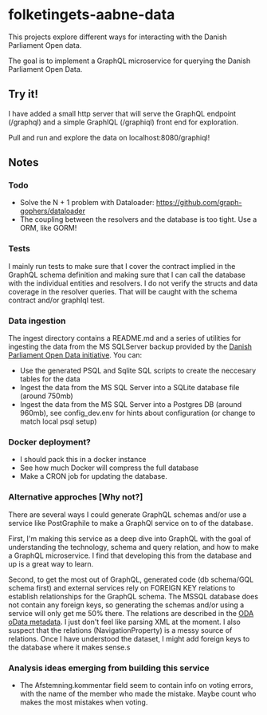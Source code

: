 # folketingets-aabne-data

This projects explore different ways for interacting with the Danish Parliament Open data. 

The goal is to implement a GraphQL microservice for querying the Danish Parliament Open Data.

## Try it!
I have added a small http server that will serve the GraphQL endpoint (/graphql) and a simple GraphIQL (/graphiql) front end for exploration. 

Pull and run and explore the data on localhost:8080/graphiql!

## Notes

### Todo

- Solve the N + 1 problem with Dataloader: https://github.com/graph-gophers/dataloader
- The coupling between the resolvers and the database is too tight. Use a ORM, like GORM!

### Tests
I mainly run tests to make sure that I cover the contract implied in the GraphQL schema definition and making sure that I can call the database with the individual entities and resolvers. I do not verify the structs and data coverage in the resolver queries. That will be caught with the schema contract and/or graphIql test.

### Data ingestion
The ingest directory contains a README.md and a series of utilities for ingesting the data from the MS SQLServer backup provided by the [Danish Parliament Open Data initiative](https://www.ft.dk/-/media/sites/ft/pdf/dokumenter/aabne-data/oda-browser_brugervejledning.ashx). You can:

- Use the generated PSQL and Sqlite SQL scripts to create the neccesary tables for the data
- Ingest the data from the MS SQL Server into a SQLite database file (around 750mb)
- Ingest the data from the MS SQL Server into a Postgres DB (around 960mb), see config_dev.env for hints about configuration (or change to match local psql setup)

### Docker deployment?

- I should pack this in a docker instance
- See how much Docker will compress the full database
- Make a CRON job for updating the database. 

### Alternative approches [Why not?]

There are several ways I could generate GraphQL schemas and/or use a service like PostGraphile to make a GraphQl service on to of the database. 

First, I'm making this service as a deep dive into GraphQL with the goal of understanding the technology, schema and query relation, and how to make a GraphQL microservice. 
I find that developing this from the database and up is a great way to learn.

Second, to get the most out of GraphQL, generated code (db schema/GQL schema first) and external services rely on FOREIGN KEY relations to establish relationships for the GraphQL schema. The MSSQL database does not contain any foreign keys, so generating the schemas and/or using a service will only get me 50% there. The relations are described in the [ODA oData metadata](https://oda.ft.dk/api/$metadata). I just don't feel like parsing XML at the moment. I also suspect that the relations (NavigationProperty) is a messy source of relations. Once I have understood the dataset, I might add foreign keys to the database where it makes sense.s

### Analysis ideas emerging from building this service

- The Afstemning.kommentar field seem to contain info on voting errors, with the name of the member who made the mistake. Maybe count who makes the most mistakes when voting.